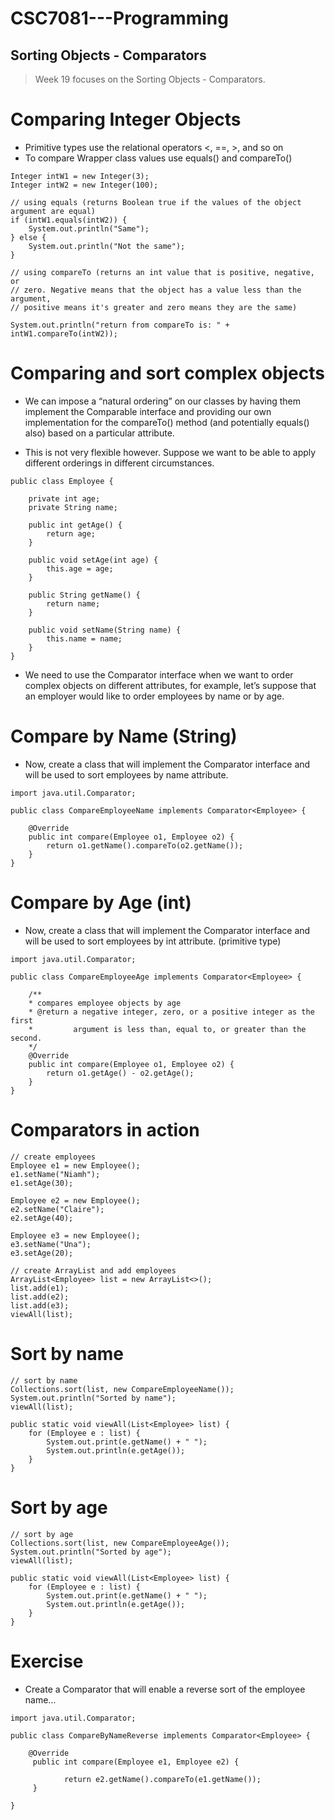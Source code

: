 # CSC7081---Programming
## Sorting Objects - Comparators

> Week 19 focuses on the Sorting Objects - Comparators.

# Comparing Integer Objects

- Primitive types use the relational operators <, ==, >, and so on
- To compare Wrapper class values use equals() and compareTo()

```
Integer intW1 = new Integer(3);
Integer intW2 = new Integer(100);

// using equals (returns Boolean true if the values of the object argument are equal)
if (intW1.equals(intW2)) {
    System.out.println("Same");
} else {
    System.out.println("Not the same");
}

// using compareTo (returns an int value that is positive, negative, or
// zero. Negative means that the object has a value less than the argument,
// positive means it's greater and zero means they are the same)

System.out.println("return from compareTo is: " + intW1.compareTo(intW2));
```

# Comparing and sort complex objects

- We can impose a “natural ordering” on our classes by having them implement the Comparable interface and providing our own implementation for the compareTo() method (and potentially equals() also) based on a particular attribute. 

- This is not very flexible however. Suppose we want to be able to apply different orderings in different circumstances.

```
public class Employee {

    private int age;
    private String name;

    public int getAge() {
        return age;
    }

    public void setAge(int age) {
        this.age = age;
    }

    public String getName() {
        return name;
    }

    public void setName(String name) {
        this.name = name;
    }
}
```

- We need to use the Comparator interface when we want to order complex objects on different attributes, for example, let’s suppose that an employer would like to order employees by name or by age. 

# Compare by Name (String)

- Now, create a class that will implement the Comparator interface and will be used to sort employees by name attribute.

```
import java.util.Comparator;

public class CompareEmployeeName implements Comparator<Employee> {

    @Override
    public int compare(Employee o1, Employee o2) {
        return o1.getName().compareTo(o2.getName());
    }
}
```

# Compare by Age (int)

- Now, create a class that will implement the Comparator interface and will be used to sort employees by int attribute. (primitive type)

```
import java.util.Comparator;

public class CompareEmployeeAge implements Comparator<Employee> {

    /**
    * compares employee objects by age
    * @return a negative integer, zero, or a positive integer as the first
    *         argument is less than, equal to, or greater than the second.
    */
    @Override
    public int compare(Employee o1, Employee o2) {
        return o1.getAge() - o2.getAge();
    }
}
```

# Comparators in action

```
// create employees
Employee e1 = new Employee();
e1.setName("Niamh");
e1.setAge(30);

Employee e2 = new Employee();
e2.setName("Claire");
e2.setAge(40);

Employee e3 = new Employee();
e3.setName("Una");
e3.setAge(20);

// create ArrayList and add employees
ArrayList<Employee> list = new ArrayList<>();
list.add(e1);
list.add(e2);
list.add(e3);
viewAll(list);
```

# Sort by name

```
// sort by name
Collections.sort(list, new CompareEmployeeName());
System.out.println("Sorted by name");
viewAll(list);

public static void viewAll(List<Employee> list) {
    for (Employee e : list) {
        System.out.print(e.getName() + " ");
        System.out.println(e.getAge());
    }
}
```

# Sort by age

```
// sort by age
Collections.sort(list, new CompareEmployeeAge());
System.out.println("Sorted by age");
viewAll(list);

public static void viewAll(List<Employee> list) {
    for (Employee e : list) {
        System.out.print(e.getName() + " ");
        System.out.println(e.getAge());
    }
}
```

# Exercise

- Create a Comparator that will enable a reverse sort of the employee name…

```
import java.util.Comparator;

public class CompareByNameReverse implements Comparator<Employee> {

    @Override
     public int compare(Employee e1, Employee e2) {

            return e2.getName().compareTo(e1.getName());
     }

}
```
